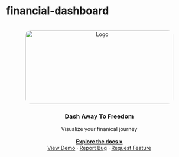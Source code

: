 # financial-dashboard

<!--
*******QUICK COMMANDS*******
create virtual env python
	python -m venv venv-dash
	. venv-dash/Scripts/activate

create requirements.txt
	pip freeze > requirements.txt
-->


<!-- PROJECT LOGO -->
<br />
<div align="center" id='readme-top'>
  <img src="./public/blue-purple-wave.gif" alt="Logo" target='blank' width="400" height="200" style='border-radius: 1em'>

  <h3 align="center">Dash Away To Freedom</h3>

  <p align="center">
    Visualize your finanical journey
    <br />
    <br />
    <a href="https://github.com/WackyChomp/financial-dashboard"><strong>Explore the docs »</strong></a>
    <br />
    <a href="https://github.com/WackyChomp/financial-dashboard">View Demo</a>
    ·
    <a href="https://github.com/WackyChomp/financial-dashboard/issues">Report Bug</a>
    ·
    <a href="https://github.com/WackyChomp/financial-dashboard/issues">Request Feature</a>
  </p>
</div>

